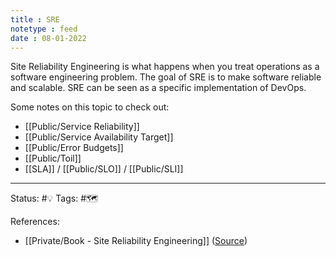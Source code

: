 ```yaml
---
title : SRE
notetype : feed
date : 08-01-2022
---
```


Site Reliability Engineering is what happens when you treat operations as a software engineering problem. The goal of SRE is to make software reliable and scalable. SRE can be seen as a specific implementation of DevOps.

Some notes on this topic to check out:
- [[Public/Service Reliability]]
- [[Public/Service Availability Target]]
- [[Public/Error Budgets]]
- [[Public/Toil]]
- [[SLA]] / [[Public/SLO]] / [[Public/SLI]]

-----

Status: #💡 
Tags: #🗺️ 

References:
- [[Private/Book - Site Reliability Engineering]] ([Source](https://sre.google/sre-book/table-of-contents/))
